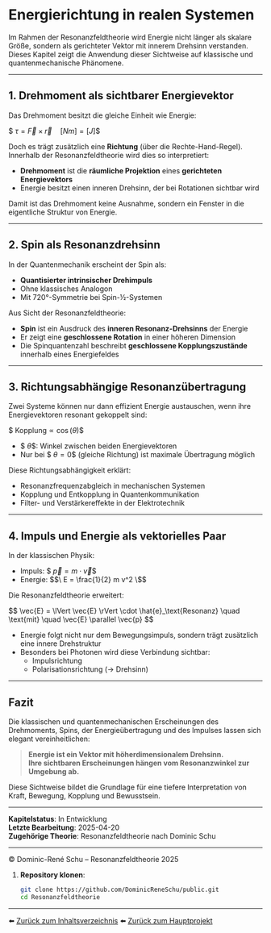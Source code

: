 # Energierichtung in realen Systemen

Im Rahmen der Resonanzfeldtheorie wird Energie nicht länger als skalare Größe, sondern als gerichteter Vektor mit innerem Drehsinn verstanden. Dieses Kapitel zeigt die Anwendung dieser Sichtweise auf klassische und quantenmechanische Phänomene.

---

## 1. Drehmoment als sichtbarer Energievektor

Das Drehmoment besitzt die gleiche Einheit wie Energie:

$$\
\tau = \vec{F} \times \vec{r} \quad [Nm] = [J]
\$$

Doch es trägt zusätzlich eine **Richtung** (über die Rechte-Hand-Regel). Innerhalb der Resonanzfeldtheorie wird dies so interpretiert:

- **Drehmoment** ist die **räumliche Projektion** eines **gerichteten Energievektors**
- Energie besitzt einen inneren Drehsinn, der bei Rotationen sichtbar wird

Damit ist das Drehmoment keine Ausnahme, sondern ein Fenster in die eigentliche Struktur von Energie.

---

## 2. Spin als Resonanzdrehsinn

In der Quantenmechanik erscheint der Spin als:

- **Quantisierter intrinsischer Drehimpuls**
- Ohne klassisches Analogon
- Mit 720°-Symmetrie bei Spin-½-Systemen

Aus Sicht der Resonanzfeldtheorie:

- **Spin** ist ein Ausdruck des **inneren Resonanz-Drehsinns** der Energie
- Er zeigt eine **geschlossene Rotation** in einer höheren Dimension
- Die Spinquantenzahl beschreibt **geschlossene Kopplungszustände** innerhalb eines Energiefeldes

---

## 3. Richtungsabhängige Resonanzübertragung

Zwei Systeme können nur dann effizient Energie austauschen, wenn ihre Energievektoren resonant gekoppelt sind:

$$\
\text{Kopplung} \propto \cos(\theta)
\$$

- $$\ \theta \$$: Winkel zwischen beiden Energievektoren
- Nur bei $$\ \theta = 0 \$$ (gleiche Richtung) ist maximale Übertragung möglich

Diese Richtungsabhängigkeit erklärt:

- Resonanzfrequenzabgleich in mechanischen Systemen
- Kopplung und Entkopplung in Quantenkommunikation
- Filter- und Verstärkereffekte in der Elektrotechnik

---

## 4. Impuls und Energie als vektorielles Paar

In der klassischen Physik:

- Impuls: $$\ \vec{p} = m \cdot \vec{v} \$$
- Energie: $$\ E = \frac{1}{2} m v^2 \$$

Die Resonanzfeldtheorie erweitert:

\$$
\vec{E} = \lVert \vec{E} \rVert \cdot \hat{e}_\text{Resonanz} \quad \text{mit} \quad \vec{E} \parallel \vec{p}
\$$

- Energie folgt nicht nur dem Bewegungsimpuls, sondern trägt zusätzlich eine innere Drehstruktur
- Besonders bei Photonen wird diese Verbindung sichtbar:
  - Impulsrichtung
  - Polarisationsrichtung (→ Drehsinn)

---

## Fazit

Die klassischen und quantenmechanischen Erscheinungen des Drehmoments, Spins, der Energieübertragung und des Impulses lassen sich elegant vereinheitlichen:

> **Energie ist ein Vektor mit höherdimensionalem Drehsinn.**  
> **Ihre sichtbaren Erscheinungen hängen vom Resonanzwinkel zur Umgebung ab.**

Diese Sichtweise bildet die Grundlage für eine tiefere Interpretation von Kraft, Bewegung, Kopplung und Bewusstsein.

---

**Kapitelstatus**: In Entwicklung  
**Letzte Bearbeitung**: 2025-04-20  
**Zugehörige Theorie**: Resonanzfeldtheorie nach Dominic Schu

---

© Dominic-René Schu – Resonanzfeldtheorie 2025

1. **Repository klonen**:  
   ```bash
   git clone https://github.com/DominicReneSchu/public.git
   cd Resonanzfeldtheorie
   ```
---


⬅️ [Zurück zum Inhaltsverzeichnis](README.md)
⬅️ [Zurück zum Hauptprojekt](../README.md)